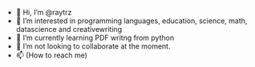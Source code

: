 - 👋 Hi, I’m @raytrz
- 👀 I’m interested in programming languages, education, science, math, datascience and creativewriting 
- 🌱 I’m currently learning PDF writng from python
- 💞️ I’m not looking to collaborate at the moment.
- 📫 (How to reach me)

<!---
raytrz/raytrz is a ✨ special ✨ repository because its `README.md` (this file) appears on your GitHub profile.
You can click the Preview link to take a look at your changes.
--->
